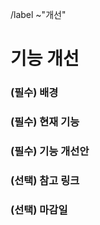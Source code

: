 /label ~"개선"

기능 개선
==
<!-- 해당 기능 개선이 필요하게 된 배경 -->
### (필수) 배경


<!-- 개선이 필요한 기능이 현재 어떻게 동작하는지 설명 -->
### (필수) 현재 기능


<!-- 기능이 어떻게 개선되어야 하는 지 설명 -->
### (필수) 기능 개선안


<!-- 연관된 링크 기입 -->
### (선택) 참고 링크


<!-- 마감 기한 (ex. 2022/07/17) -->
### (선택) 마감일
